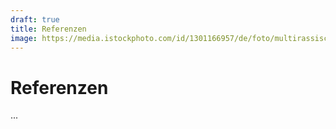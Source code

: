 ```yaml
---
draft: true
title: Referenzen
image: https://media.istockphoto.com/id/1301166957/de/foto/multirassische-gruppe-junger-kreativer-in-smarter-freizeitkleidung-die-%C3%BCber-das-gemeinsame.jpg?s=1024x1024&w=is&k=20&c=fVORRVBc7LX1IOchwRSY56E8fXio5BPKpRDz2xd2sE4=
---
```


# Referenzen
...